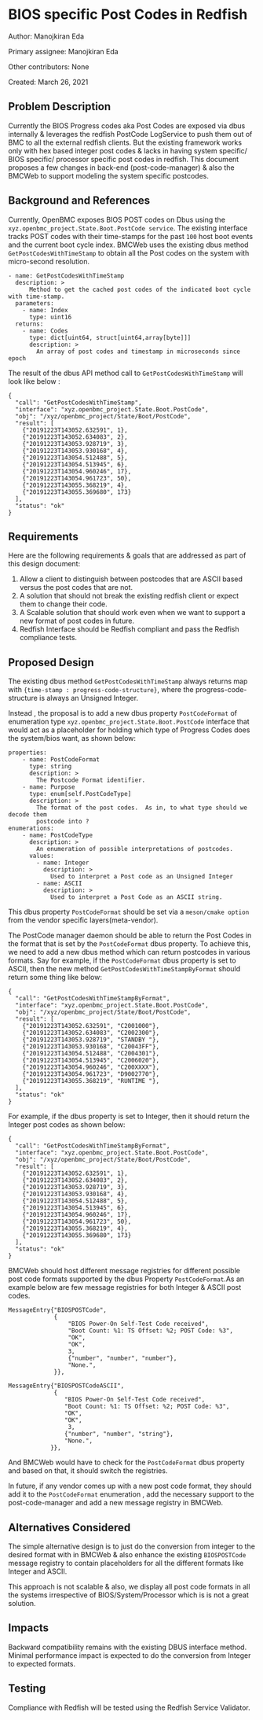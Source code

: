 # BIOS specific Post Codes in Redfish

Author:
  Manojkiran Eda

Primary assignee:
  Manojkiran Eda

Other contributors:
  None

Created: March 26, 2021

## Problem Description

Currently the BIOS Progress codes aka Post Codes are exposed via dbus internally
& leverages the redfish PostCode LogService to push them out of BMC to all the
external redfish clients. But the existing framework works only with hex based
integer post codes & lacks in having system specific/ BIOS specific/ processor
specific post codes in redfish. This document proposes a few changes in back-end
(post-code-manager) & also the BMCWeb to support modeling the system specific
postcodes.

## Background and References

Currently, OpenBMC exposes BIOS POST codes on Dbus using the
`xyz.openbmc_project.State.Boot.PostCode service`. The existing interface tracks
POST codes with their time-stamps for the past `100` host boot events and the
current boot cycle index. BMCWeb uses the existing dbus method
`GetPostCodesWithTimeStamp` to obtain all the Post codes on the system with
micro-second resolution.

```
- name: GetPostCodesWithTimeStamp
  description: >
      Method to get the cached post codes of the indicated boot cycle with time-stamp.
  parameters:
    - name: Index
      type: uint16
  returns:
    - name: Codes
      type: dict[uint64, struct[uint64,array[byte]]]
      description: >
        An array of post codes and timestamp in microseconds since epoch
```
The result of the dbus API method call to `GetPostCodesWithTimeStamp` will look
like below :

```
{
  "call": "GetPostCodesWithTimeStamp",
  "interface": "xyz.openbmc_project.State.Boot.PostCode",
  "obj": "/xyz/openbmc_project/State/Boot/PostCode",
  "result": [
    {"20191223T143052.632591", 1},
    {"20191223T143052.634083", 2},
    {"20191223T143053.928719", 3},
    {"20191223T143053.930168", 4},
    {"20191223T143054.512488", 5},
    {"20191223T143054.513945", 6},
    {"20191223T143054.960246", 17},
    {"20191223T143054.961723", 50},
    {"20191223T143055.368219", 4},
    {"20191223T143055.369680", 173}
  ],
  "status": "ok"
}
```

## Requirements

Here are the following requirements & goals that are addressed as part of this
design document:
1. Allow a client to distinguish between postcodes that are ASCII based versus
   the post codes that are not.
2. A solution that should not break the existing redfish client or expect them to
   change their code.
3. A Scalable solution that should work even when we want to support a new format
   of post codes in future.
4. Redfish Interface should be Redfish compliant and pass the Redfish compliance
   tests.

## Proposed Design

The existing dbus method `GetPostCodesWithTimeStamp` always returns map with
`{time-stamp : progress-code-structure}`, where the progress-code-structure is
always an Unsigned Integer.

Instead , the proposal is to add a new dbus property `PostCodeFormat` of enumeration
type `xyz.openbmc_project.State.Boot.PostCode` interface that would act as a
placeholder for holding which type of Progress Codes does the system/bios want, as
shown below:

```
properties:
    - name: PostCodeFormat
      type: string
      description: >
        The Postcode Format identifier.
    - name: Purpose
      type: enum[self.PostCodeType]
      description: >
        The format of the post codes.  As in, to what type should we decode them
        postcode into ?
enumerations:
    - name: PostCodeType
      description: >
        An enumeration of possible interpretations of postcodes.
      values:
        - name: Integer
          description: >
            Used to interpret a Post code as an Unsigned Integer
        - name: ASCII
          description: >
            Used to interpret a Post Code as an ASCII string.
```

This dbus property `PostCodeFormat` should be set via a `meson/cmake option`
from the vendor specific layers(meta-vendor).

The PostCode manager daemon should be able to return the Post Codes in the format
that is set by the `PostCodeFormat` dbus property. To achieve this, we need to
add a new dbus method which can return postcodes in various formats. Say for
example, if the `PostCodeFormat` dbus property is set to ASCII, then the new method
`GetPostCodesWithTimeStampByFormat` should return some thing like below:
```
{
  "call": "GetPostCodesWithTimeStampByFormat",
  "interface": "xyz.openbmc_project.State.Boot.PostCode",
  "obj": "/xyz/openbmc_project/State/Boot/PostCode",
  "result": [
    {"20191223T143052.632591", "C2001000"},
    {"20191223T143052.634083", "C2002300"},
    {"20191223T143053.928719", "STANDBY "},
    {"20191223T143053.930168", "C20043FF"},
    {"20191223T143054.512488", "C2004301"},
    {"20191223T143054.513945", "C2006020"},
    {"20191223T143054.960246", "C200XXXX"},
    {"20191223T143054.961723", "D9002770"},
    {"20191223T143055.368219", "RUNTIME "},
  ],
  "status": "ok"
}
```
For example, if the dbus property is set to Integer, then it should return the
Integer post codes as shown below:

```
{
  "call": "GetPostCodesWithTimeStampByFormat",
  "interface": "xyz.openbmc_project.State.Boot.PostCode",
  "obj": "/xyz/openbmc_project/State/Boot/PostCode",
  "result": [
    {"20191223T143052.632591", 1},
    {"20191223T143052.634083", 2},
    {"20191223T143053.928719", 3},
    {"20191223T143053.930168", 4},
    {"20191223T143054.512488", 5},
    {"20191223T143054.513945", 6},
    {"20191223T143054.960246", 17},
    {"20191223T143054.961723", 50},
    {"20191223T143055.368219", 4},
    {"20191223T143055.369680", 173}
  ],
  "status": "ok"
}
```

BMCWeb should host different message registries for different possible post code
formats supported by the dbus Property `PostCodeFormat`.As an example below are
few message registries for both Integer & ASCII post codes.

```
MessageEntry{"BIOSPOSTCode",
             {
                 "BIOS Power-On Self-Test Code received",
                 "Boot Count: %1: TS Offset: %2; POST Code: %3",
                 "OK",
                 "OK",
                 3,
                 {"number", "number", "number"},
                 "None.",
             }},

MessageEntry{"BIOSPOSTCodeASCII",
             {
                "BIOS Power-On Self-Test Code received",
                "Boot Count: %1: TS Offset: %2; POST Code: %3",
                "OK",
                "OK",
                 3,
                {"number", "number", "string"},
                "None.",
            }},

```

And BMCWeb would have to check for the `PostCodeFormat` dbus property and based
on that, it should switch the registries.

In future, if any vendor comes up with a new post code format, they should add it
to the `PostCodeFormat` enumeration , add the necessary support to the
post-code-manager and add a new message registry in BMCWeb.

## Alternatives Considered

The simple alternative design is to just do the conversion from integer to the
desired format with in BMCWeb & also enhance the existing `BIOSPOSTCode` message
registry to contain placeholders for all the different formats like Integer and
ASCII.

This approach is not scalable & also, we display all post code formats in all the
systems irrespective of BIOS/System/Processor which is is not a great solution.

## Impacts
Backward compatibility remains with the existing DBUS interface method. Minimal
performance impact is expected to do the conversion from Integer to expected
formats.

## Testing
Compliance with Redfish will be tested using the Redfish Service Validator.
